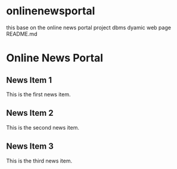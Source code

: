 # onlinenewsportal
this base on the online news portal project dbms dyamic web page
README.md
<!DOCTYPE html>
<html>
<head>
  <title>Online News Portal</title>
  <link rel="stylesheet" href="style.css">
</head>
<body>
  <h1>Online News Portal</h1>
  <div class="container">
    <div class="news-item">
      <h2>News Item 1</h2>
      <p>This is the first news item.</p>
    </div>
    <div class="news-item">
      <h2>News Item 2</h2>
      <p>This is the second news item.</p>
    </div>
    <div class="news-item">
      <h2>News Item 3</h2>
      <p>This is the third news item.</p>
    </div>
  </div>
</body>
</html>
